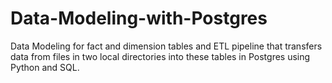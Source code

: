 # Data-Modeling-with-Postgres
Data Modeling for fact and dimension tables and ETL pipeline that transfers data from files in two local directories into these tables in Postgres using Python and SQL.
